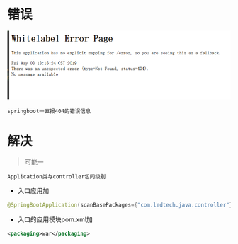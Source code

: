 # 错误

![](image/3-1.png)

```
springboot一直报404的错误信息
```

# 解决

> 可能一
```
Application类与controller包同级别
```

- 入口应用加

```java
@SpringBootApplication(scanBasePackages={"com.ledtech.java.controller"})
```

- 入口的应用模块pom.xml加

```xml
<packaging>war</packaging>
```

